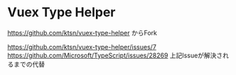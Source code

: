 # Vuex Type Helper

https://github.com/ktsn/vuex-type-helper
からFork

https://github.com/ktsn/vuex-type-helper/issues/7
https://github.com/Microsoft/TypeScript/issues/28269
上記Issueが解決されるまでの代替
